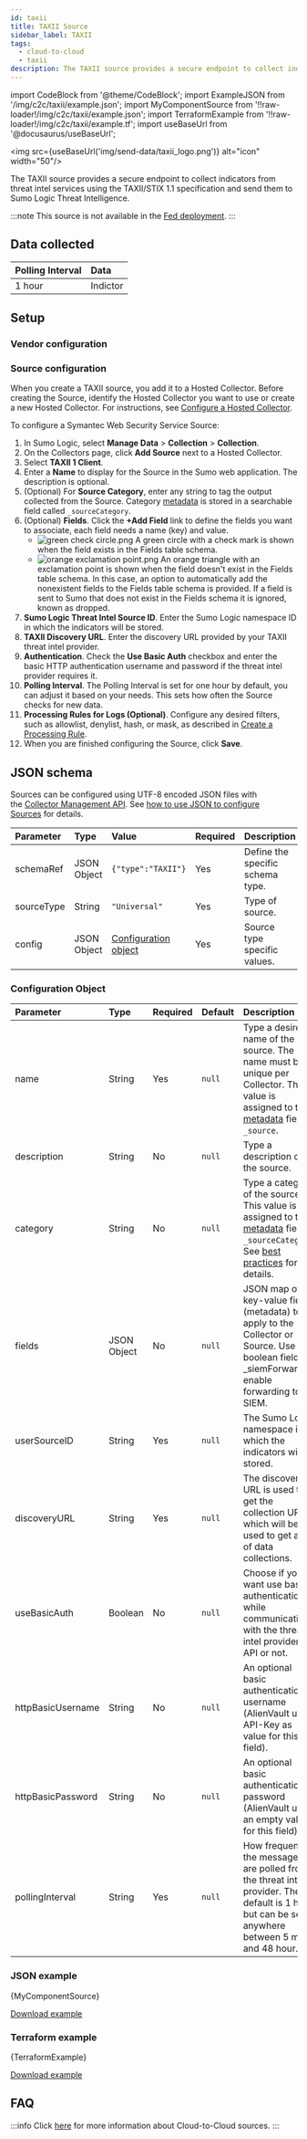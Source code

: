```yaml
---
id: taxii
title: TAXII Source
sidebar_label: TAXII
tags:
  - cloud-to-cloud
  - taxii
description: The TAXII source provides a secure endpoint to collect indicators from threat intel services using the TAXII/STIX 1.1 specification.
---
```


import CodeBlock from '@theme/CodeBlock';
import ExampleJSON from '/img/c2c/taxii/example.json';
import MyComponentSource from '!!raw-loader!/img/c2c/taxii/example.json';
import TerraformExample from '!!raw-loader!/img/c2c/taxii/example.tf';
import useBaseUrl from '@docusaurus/useBaseUrl';

<img src={useBaseUrl('img/send-data/taxii_logo.png')} alt="icon" width="50"/>

The TAXII source provides a secure endpoint to collect indicators from threat intel services using the TAXII/STIX 1.1 specification and send them to Sumo Logic Threat Intelligence.

:::note
This source is not available in the [Fed deployment](/docs/api/getting-started#sumo-logic-endpoints-by-deployment-and-firewall-security).
:::

## Data collected

| Polling Interval | Data |
| :--- | :--- |
| 1 hour |  Indictor |

## Setup

### Vendor configuration



### Source configuration

When you create a TAXII source, you add it to a Hosted Collector. Before creating the Source, identify the Hosted Collector you want to use or create a new Hosted Collector. For instructions, see [Configure a Hosted Collector](/docs/send-data/hosted-collectors/configure-hosted-collector).

To configure a Symantec Web Security Service Source:

1. In Sumo Logic, select **Manage Data** > **Collection** > **Collection**. 
1. On the Collectors page, click **Add Source** next to a Hosted Collector.
1. Select **TAXII 1 Client**.
1. Enter a **Name** to display for the Source in the Sumo web application. The description is optional.
1. (Optional) For **Source Category**, enter any string to tag the output collected from the Source. Category [metadata](/docs/search/get-started-with-search/search-basics/built-in-metadata) is stored in a searchable field called `_sourceCategory`.
1. (Optional) **Fields**. Click the **+Add Field** link to define the fields you want to associate, each field needs a name (key) and value.
   * ![green check circle.png](/img/reuse/green-check-circle.png) A green circle with a check mark is shown when the field exists in the Fields table schema.
   * ![orange exclamation point.png](/img/reuse/orange-exclamation-point.png) An orange triangle with an exclamation point is shown when the field doesn't exist in the Fields table schema. In this case, an option to automatically add the nonexistent fields to the Fields table schema is provided. If a field is sent to Sumo that does not exist in the Fields schema it is ignored, known as dropped.
1. **Sumo Logic Threat Intel Source ID**. Enter the Sumo Logic namespace ID in which the indicators will be stored.
1. **TAXII Discovery URL**. Enter the discovery URL provided by your TAXII threat intel provider.
1. **Authentication**. Check the **Use Basic Auth** checkbox and enter the basic HTTP authentication username and password if the threat intel provider requires it.
1. **Polling Interval**. The Polling Interval is set for one hour by default, you can adjust it based on your needs. This sets how often the Source checks for new data.
1. **Processing Rules for Logs (Optional)**. Configure any desired filters, such as allowlist, denylist, hash, or mask, as described in [Create a Processing Rule](https://help.sumologic.com/docs/send-data/collection/processing-rules/).
1. When you are finished configuring the Source, click **Save**.

## JSON schema

Sources can be configured using UTF-8 encoded JSON files with the [Collector Management API](/docs/api/collector-management). See [how to use JSON to configure Sources](/docs/send-data/use-json-configure-sources) for details. 

| Parameter | Type | Value | Required | Description |
|:--|:--|:--|:--|:--|
| schemaRef | JSON Object  | `{"type":"TAXII"}` | Yes | Define the specific schema type. |
| sourceType | String | `"Universal"` | Yes | Type of source. |
| config | JSON Object | [Configuration object](#configuration-object) | Yes | Source type specific values. |

### Configuration Object

| Parameter | Type | Required | Default | Description | Example |
|:--|:--|:--|:--|:--|:--|
| name | String | Yes | `null` | Type a desired name of the source. The name must be unique per Collector. This value is assigned to the [metadata](/docs/search/get-started-with-search/search-basics/built-in-metadata) field `_source`. | `"mySource"` |
| description | String | No | `null` | Type a description of the source. | `"Testing source"`
| category | String | No | `null` | Type a category of the source. This value is assigned to the [metadata](/docs/search/get-started-with-search/search-basics/built-in-metadata) field `_sourceCategory`. See [best practices](/docs/send-data/best-practices) for details. | `"mySource/test"`
| fields | JSON Object | No | `null` | JSON map of key-value fields (metadata) to apply to the Collector or Source. Use the boolean field _siemForward to enable forwarding to SIEM.|`{"_siemForward": false, "fieldA": "valueA"}` |
| userSourceID | String | Yes | `null` | The Sumo Logic namespace in which the indicators will be stored. |  |
| discoveryURL | String | Yes | `null` | The discovery URL is used to get the collection URL which will be used to get a list of data collections. |  |
| useBasicAuth | Boolean | No | `null` | Choose if you want use basic authentication while communicating with the threat intel provider’s API or not. |  |
| httpBasicUsername | String | No | `null` | An optional basic authentication username (AlienVault uses API-Key as value for this field). |  |
| httpBasicPassword | String | No | `null` | An optional basic authentication password (AlienVault uses an empty value for this field). |  |
| pollingInterval | String | Yes | `null` | How frequently the messages are polled from the threat intel provider. The default is 1 hour, but can be set anywhere between 5 min and 48 hour. |  |

### JSON example

<CodeBlock language="json">{MyComponentSource}</CodeBlock>

[Download example](/img/c2c/taxii/example.json)

### Terraform example

<CodeBlock language="json">{TerraformExample}</CodeBlock>

[Download example](/img/c2c/taxii/example.tf)

## FAQ

:::info
Click [here](/docs/c2c/info) for more information about Cloud-to-Cloud sources.
:::